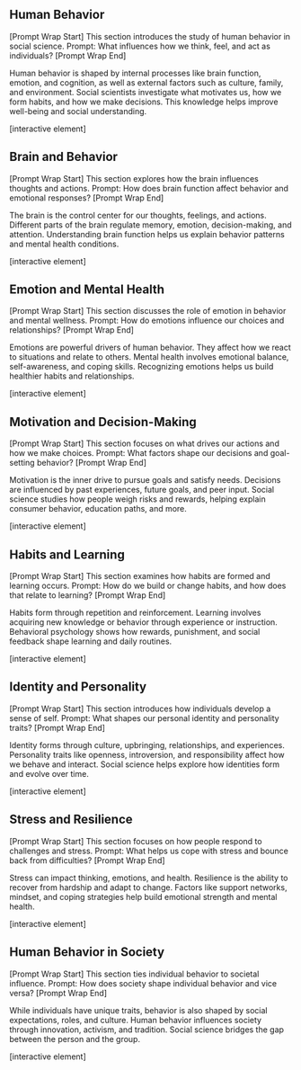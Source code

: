 ## Human Behavior

\[Prompt Wrap Start]
This section introduces the study of human behavior in social science. Prompt: What influences how we think, feel, and act as individuals?
\[Prompt Wrap End]

Human behavior is shaped by internal processes like brain function, emotion, and cognition, as well as external factors such as culture, family, and environment. Social scientists investigate what motivates us, how we form habits, and how we make decisions. This knowledge helps improve well-being and social understanding.

\[interactive element]

## Brain and Behavior

\[Prompt Wrap Start]
This section explores how the brain influences thoughts and actions. Prompt: How does brain function affect behavior and emotional responses?
\[Prompt Wrap End]

The brain is the control center for our thoughts, feelings, and actions. Different parts of the brain regulate memory, emotion, decision-making, and attention. Understanding brain function helps us explain behavior patterns and mental health conditions.

\[interactive element]

## Emotion and Mental Health

\[Prompt Wrap Start]
This section discusses the role of emotion in behavior and mental wellness. Prompt: How do emotions influence our choices and relationships?
\[Prompt Wrap End]

Emotions are powerful drivers of human behavior. They affect how we react to situations and relate to others. Mental health involves emotional balance, self-awareness, and coping skills. Recognizing emotions helps us build healthier habits and relationships.

\[interactive element]

## Motivation and Decision-Making

\[Prompt Wrap Start]
This section focuses on what drives our actions and how we make choices. Prompt: What factors shape our decisions and goal-setting behavior?
\[Prompt Wrap End]

Motivation is the inner drive to pursue goals and satisfy needs. Decisions are influenced by past experiences, future goals, and peer input. Social science studies how people weigh risks and rewards, helping explain consumer behavior, education paths, and more.

\[interactive element]

## Habits and Learning

\[Prompt Wrap Start]
This section examines how habits are formed and learning occurs. Prompt: How do we build or change habits, and how does that relate to learning?
\[Prompt Wrap End]

Habits form through repetition and reinforcement. Learning involves acquiring new knowledge or behavior through experience or instruction. Behavioral psychology shows how rewards, punishment, and social feedback shape learning and daily routines.

\[interactive element]

## Identity and Personality

\[Prompt Wrap Start]
This section introduces how individuals develop a sense of self. Prompt: What shapes our personal identity and personality traits?
\[Prompt Wrap End]

Identity forms through culture, upbringing, relationships, and experiences. Personality traits like openness, introversion, and responsibility affect how we behave and interact. Social science helps explore how identities form and evolve over time.

\[interactive element]

## Stress and Resilience

\[Prompt Wrap Start]
This section focuses on how people respond to challenges and stress. Prompt: What helps us cope with stress and bounce back from difficulties?
\[Prompt Wrap End]

Stress can impact thinking, emotions, and health. Resilience is the ability to recover from hardship and adapt to change. Factors like support networks, mindset, and coping strategies help build emotional strength and mental health.

\[interactive element]

## Human Behavior in Society

\[Prompt Wrap Start]
This section ties individual behavior to societal influence. Prompt: How does society shape individual behavior and vice versa?
\[Prompt Wrap End]

While individuals have unique traits, behavior is also shaped by social expectations, roles, and culture. Human behavior influences society through innovation, activism, and tradition. Social science bridges the gap between the person and the group.

\[interactive element]
